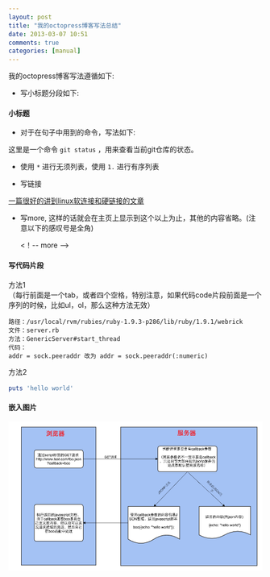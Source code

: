 ```yaml
---
layout: post
title: "我的octopress博客写法总结"
date: 2013-03-07 10:51
comments: true
categories: [manual]
---
```


我的octopress博客写法遵循如下:

* 写小标题分段如下:

#### 小标题

* 对于在句子中用到的命令，写法如下:

这里是一个命令 `git status` ，用来查看当前git仓库的状态。

* 使用 `*` 进行无须列表，使用 `1.` 进行有序列表

* 写链接  

[一篇很好的讲到linux软连接和硬链接的文章](http://www.ibm.com/developerworks/cn/linux/l-cn-hardandsymb-links/)

* 写more, 这样的话就会在主页上显示到这个以上为止，其他的内容省略。(注意以下的感叹号是全角)  

	<！-- more -->

#### 写代码片段

方法1  
（每行前面是一个tab，或者四个空格，特别注意，如果代码code片段前面是一个序列的时候，比如ul，ol，那么这种方法无效）

	路径：/usr/local/rvm/rubies/ruby-1.9.3-p286/lib/ruby/1.9.1/webrick
	文件：server.rb
	方法：GenericServer#start_thread
	代码：
	addr = sock.peeraddr 改为 addr = sock.peeraddr(:numeric)

方法2

```ruby
puts 'hello world'
```

#### 嵌入图片

![jsonp处理流程图](/images/2014-10-11-cross-origin-resource-sharing/jsonp处理流程图.png "jsonp处理流程图")
